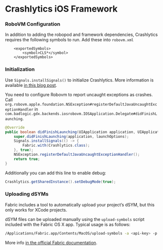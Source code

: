 # Crashlytics iOS Framework

### RoboVM Configuration
In addition to adding the robopod and framework dependencies, Crashlytics requires the following symbols to run. Add these into `robovm.xml`

```
    <exportedSymbols>
        <symbol>CLS*</symbol>
    </exportedSymbols>
```

### Initialization

Use `Signals.installSignals()` to initialize Crashlytics. More information is available [in this blog post](https://dkimitsa.github.io/2019/02/21/mach-exception-handler-and-crashlytics/).

You need to configure Robovm to report uncaught exceptions as crashes. Call `org.robovm.apple.foundation.NSException#registerDefaultJavaUncaughtExceptionHandler` in `com.badlogic.gdx.backends.iosrobovm.IOSApplication.Delegate#didFinishLaunching`.

```java
@Override
public boolean didFinishLaunching(UIApplication application, UIApplicationLaunchOptions launchOptions) {
    super.didFinishLaunching(application, launchOptions);
    Signals.installSignals(() -> {
        Fabric.with(Crashlytics.class);
    }, true);
    NSException.registerDefaultJavaUncaughtExceptionHandler();
    return true;
}
```

Additionally you can add this line to enable debug:
```java
Crashlytics.getSharedInstance().setDebugMode(true);
```

### Uploading dSYMs
Fabric includes a tool to automatically upload your project’s dSYM, but this only works for XCode projects.

dSYM files can be uploaded manually using the `upload-symbols` script included with the Fabric OS X app. Typical usage is as follows:

```sh
/Applications/Fabric.app/Contents/MacOS/upload-symbols -a <api-key> -p ios robovm/build/robovm/<your-app-name>.dSYM
```

More info [in the official Fabric documentation](https://docs.fabric.io/apple/crashlytics/missing-dsyms.html#upload-symbols-script).
